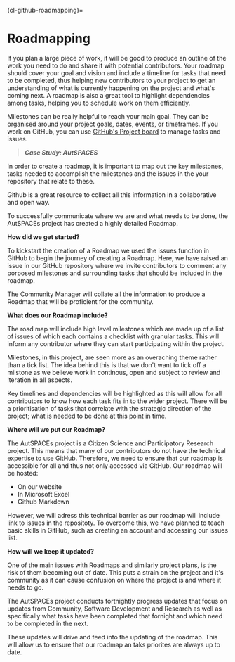 (cl-github-roadmapping)=
# Roadmapping

If you plan a large piece of work, it will be good to produce an outline of the work you need to do and share it with potential contributors.
Your roadmap should cover your goal and vision and include a timeline for tasks that need to be completed, thus helping new contributors to your project to get an understanding of what is currently happening on the project and what's coming next.
A roadmap is also a great tool to highlight dependencies among tasks, helping you to schedule work on them efficiently.

Milestones can be really helpful to reach your main goal.
They can be organised around your project goals, dates, events, or timeframes.
If you work on GitHub, you can use [GitHub's Project board](https://help.github.com/en/articles/tracking-the-progress-of-your-work-with-project-boards) to manage tasks and issues.



>***Case Study: AutSPACES***

In order to create a roadmap, it is important to map out the key milestones, tasks needed to accomplish the milestones and the issues in the your repository that relate to these. 

Github is a great resource to collect all this information in a collaborative and open way. 

To successfully communicate where we are and what needs to be done, the AutSPACEs project has created a highly detailed Roadmap.

**How did we get started?**

To kickstart the creation of a Roadmap we used the issues function in GitHub to begin the journey of creating a Roadmap. 
Here, we have raised an issue in our GitHub repository where we invite contributors to comment any porposed milestones and surrounding tasks that should be included in the roadmap. 

The Community Manager will collate all the information to produce a Roadmap that will be proficient for the community. 

**What does our Roadmap include?**

The road map will include high level milestones which are made up of a list of issues of which each contains a checklist with granular tasks. 
This will inform any contributor where they can start participating within the project. 

Milestones, in this project, are seen more as an overaching theme rather than a tick list. 
The idea behind this is that we don't want to tick off a milstone as we believe work in continous, open and subject to review and iteration in all aspects. 

Key timelines and dependencies will be highlighted as this will allow for all contributors to know how each task fits in to the wider project. 
There will be a prioritisation of tasks that correlate with the strategic direction of the project; what is needed to be done at this point in time. 

**Where will we put our Roadmap?**

The AutSPACEs project is a Citizen Science and Participatory Research project. 
This means that many of our contributors do not have the technical expertise to use GitHub. 
Therefore, we need to ensure that our roadmap is accessible for all and thus not only accessed via GitHub. 
Our roadmap will be hosted:
- On our website
- In Microsoft Excel
- Github Markdown

However, we will adress this technical barrier as our roadmap will include link to issues in the repositoty. 
To overcome this, we have planned to teach basic skills in GitHub, such as creating an account and accessing our issues list.

**How will we keep it updated?**

One of the main issues with Roadmaps and similarly project plans, is the risk of them becoming out of date. 
This puts a strain on the project and it's community as it can cause confusion on where the project is and where it needs to go. 

The AutSPACEs project conducts fortnightly progress updates that focus on updates from Community, Software Development and Research as well as specifically what tasks have been completed that fornight and which need to be completed in the next. 

These updates will drive and feed into the updating of the roadmap. 
This will allow us to ensure that our roadmap an taks priorites are always up to date.
